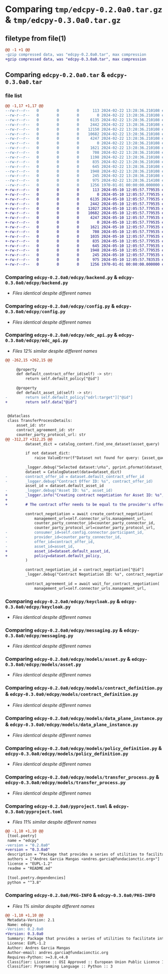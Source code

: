# Comparing `tmp/edcpy-0.2.0a0.tar.gz` & `tmp/edcpy-0.3.0a0.tar.gz`

## filetype from file(1)

```diff
@@ -1 +1 @@
-gzip compressed data, was "edcpy-0.2.0a0.tar", max compression
+gzip compressed data, was "edcpy-0.3.0a0.tar", max compression
```

## Comparing `edcpy-0.2.0a0.tar` & `edcpy-0.3.0a0.tar`

### file list

```diff
@@ -1,17 +1,17 @@
--rw-r--r--   0        0        0      113 2024-02-22 13:28:36.210108 edcpy-0.2.0a0/README.md
--rw-r--r--   0        0        0        0 2024-02-22 13:28:36.210108 edcpy-0.2.0a0/edcpy/__init__.py
--rw-r--r--   0        0        0     6135 2024-02-22 13:28:36.210108 edcpy-0.2.0a0/edcpy/backend.py
--rw-r--r--   0        0        0     2442 2024-02-22 13:28:36.210108 edcpy-0.2.0a0/edcpy/config.py
--rw-r--r--   0        0        0    12150 2024-02-22 13:28:36.210108 edcpy-0.2.0a0/edcpy/edc_api.py
--rw-r--r--   0        0        0    10682 2024-02-22 13:28:36.210108 edcpy-0.2.0a0/edcpy/keycloak.py
--rw-r--r--   0        0        0     4247 2024-02-22 13:28:36.210108 edcpy-0.2.0a0/edcpy/messaging.py
--rw-r--r--   0        0        0        0 2024-02-22 13:28:36.210108 edcpy-0.2.0a0/edcpy/models/__init__.py
--rw-r--r--   0        0        0     1621 2024-02-22 13:28:36.210108 edcpy-0.2.0a0/edcpy/models/asset.py
--rw-r--r--   0        0        0      708 2024-02-22 13:28:36.210108 edcpy-0.2.0a0/edcpy/models/contract_definition.py
--rw-r--r--   0        0        0     1198 2024-02-22 13:28:36.210108 edcpy-0.2.0a0/edcpy/models/contract_negotiation.py
--rw-r--r--   0        0        0      835 2024-02-22 13:28:36.210108 edcpy-0.2.0a0/edcpy/models/data_plane_instance.py
--rw-r--r--   0        0        0      645 2024-02-22 13:28:36.210108 edcpy-0.2.0a0/edcpy/models/policy_definition.py
--rw-r--r--   0        0        0     1948 2024-02-22 13:28:36.210108 edcpy-0.2.0a0/edcpy/models/transfer_process.py
--rw-r--r--   0        0        0      245 2024-02-22 13:28:36.210108 edcpy-0.2.0a0/edcpy/utils.py
--rw-r--r--   0        0        0      975 2024-02-22 13:28:36.214108 edcpy-0.2.0a0/pyproject.toml
--rw-r--r--   0        0        0     1256 1970-01-01 00:00:00.000000 edcpy-0.2.0a0/PKG-INFO
+-rw-r--r--   0        0        0      113 2024-05-10 12:05:57.779535 edcpy-0.3.0a0/README.md
+-rw-r--r--   0        0        0        0 2024-05-10 12:05:57.779535 edcpy-0.3.0a0/edcpy/__init__.py
+-rw-r--r--   0        0        0     6135 2024-05-10 12:05:57.779535 edcpy-0.3.0a0/edcpy/backend.py
+-rw-r--r--   0        0        0     2442 2024-05-10 12:05:57.779535 edcpy-0.3.0a0/edcpy/config.py
+-rw-r--r--   0        0        0    12027 2024-05-10 12:05:57.779535 edcpy-0.3.0a0/edcpy/edc_api.py
+-rw-r--r--   0        0        0    10682 2024-05-10 12:05:57.779535 edcpy-0.3.0a0/edcpy/keycloak.py
+-rw-r--r--   0        0        0     4247 2024-05-10 12:05:57.779535 edcpy-0.3.0a0/edcpy/messaging.py
+-rw-r--r--   0        0        0        0 2024-05-10 12:05:57.779535 edcpy-0.3.0a0/edcpy/models/__init__.py
+-rw-r--r--   0        0        0     1621 2024-05-10 12:05:57.779535 edcpy-0.3.0a0/edcpy/models/asset.py
+-rw-r--r--   0        0        0      708 2024-05-10 12:05:57.779535 edcpy-0.3.0a0/edcpy/models/contract_definition.py
+-rw-r--r--   0        0        0     1035 2024-05-10 12:05:57.779535 edcpy-0.3.0a0/edcpy/models/contract_negotiation.py
+-rw-r--r--   0        0        0      835 2024-05-10 12:05:57.779535 edcpy-0.3.0a0/edcpy/models/data_plane_instance.py
+-rw-r--r--   0        0        0      645 2024-05-10 12:05:57.779535 edcpy-0.3.0a0/edcpy/models/policy_definition.py
+-rw-r--r--   0        0        0     1948 2024-05-10 12:05:57.779535 edcpy-0.3.0a0/edcpy/models/transfer_process.py
+-rw-r--r--   0        0        0      245 2024-05-10 12:05:57.779535 edcpy-0.3.0a0/edcpy/utils.py
+-rw-r--r--   0        0        0      975 2024-05-10 12:05:57.783535 edcpy-0.3.0a0/pyproject.toml
+-rw-r--r--   0        0        0     1256 1970-01-01 00:00:00.000000 edcpy-0.3.0a0/PKG-INFO
```

### Comparing `edcpy-0.2.0a0/edcpy/backend.py` & `edcpy-0.3.0a0/edcpy/backend.py`

 * *Files identical despite different names*

### Comparing `edcpy-0.2.0a0/edcpy/config.py` & `edcpy-0.3.0a0/edcpy/config.py`

 * *Files identical despite different names*

### Comparing `edcpy-0.2.0a0/edcpy/edc_api.py` & `edcpy-0.3.0a0/edcpy/edc_api.py`

 * *Files 12% similar despite different names*

```diff
@@ -262,15 +262,15 @@
 
     @property
     def default_contract_offer_id(self) -> str:
         return self.default_policy["@id"]
 
     @property
     def default_asset_id(self) -> str:
-        return self.default_policy["odrl:target"]["@id"]
+        return self.data["@id"]
 
 
 @dataclass
 class TransferProcessDetails:
     asset_id: str
     contract_agreement_id: str
     counter_party_protocol_url: str
@@ -312,27 +312,25 @@
         dataset_dict = catalog_content.find_one_dataset(asset_query)
 
         if not dataset_dict:
             raise ValueError(f"Dataset not found for query: {asset_query}")
 
         _logger.debug("Selected dataset:\n%s", pprint.pformat(dataset_dict))
         dataset = CatalogDataset(data=dataset_dict)
-        contract_offer_id = dataset.default_contract_offer_id
-        _logger.debug("Contract Offer ID: %s", contract_offer_id)
         asset_id = dataset.default_asset_id
-        _logger.debug("Asset ID: %s", asset_id)
+        _logger.info("Creating contract negotiation for Asset ID: %s", asset_id)
+
+        # The contract offer needs to be equal to the provider's offer as per the EDC docs
 
         contract_negotiation = await create_contract_negotiation(
             management_url=self.connector_urls.management_url,
             counter_party_connector_id=counter_party_connector_id,
             counter_party_protocol_url=counter_party_protocol_url,
-            consumer_id=self.config.connector.participant_id,
-            provider_id=counter_party_connector_id,
-            offer_id=contract_offer_id,
-            asset_id=asset_id,
+            asset_id=dataset.default_asset_id,
+            policy=dataset.default_policy,
         )
 
         contract_negotiation_id = contract_negotiation["@id"]
         _logger.debug("Contract Negotiation ID: %s", contract_negotiation_id)
 
         contract_agreement_id = await wait_for_contract_negotiation(
             management_url=self.connector_urls.management_url,
```

### Comparing `edcpy-0.2.0a0/edcpy/keycloak.py` & `edcpy-0.3.0a0/edcpy/keycloak.py`

 * *Files identical despite different names*

### Comparing `edcpy-0.2.0a0/edcpy/messaging.py` & `edcpy-0.3.0a0/edcpy/messaging.py`

 * *Files identical despite different names*

### Comparing `edcpy-0.2.0a0/edcpy/models/asset.py` & `edcpy-0.3.0a0/edcpy/models/asset.py`

 * *Files identical despite different names*

### Comparing `edcpy-0.2.0a0/edcpy/models/contract_definition.py` & `edcpy-0.3.0a0/edcpy/models/contract_definition.py`

 * *Files identical despite different names*

### Comparing `edcpy-0.2.0a0/edcpy/models/data_plane_instance.py` & `edcpy-0.3.0a0/edcpy/models/data_plane_instance.py`

 * *Files identical despite different names*

### Comparing `edcpy-0.2.0a0/edcpy/models/policy_definition.py` & `edcpy-0.3.0a0/edcpy/models/policy_definition.py`

 * *Files identical despite different names*

### Comparing `edcpy-0.2.0a0/edcpy/models/transfer_process.py` & `edcpy-0.3.0a0/edcpy/models/transfer_process.py`

 * *Files identical despite different names*

### Comparing `edcpy-0.2.0a0/pyproject.toml` & `edcpy-0.3.0a0/pyproject.toml`

 * *Files 11% similar despite different names*

```diff
@@ -1,10 +1,10 @@
 [tool.poetry]
 name = "edcpy"
-version = "0.2.0a0"
+version = "0.3.0a0"
 description = "Package that provides a series of utilities to facilitate interaction with the Management and Control APIs of an EDC connector"
 authors = ["Andres Garcia Mangas <andres.garcia@fundacionctic.org>"]
 license = "EUPL-1.2"
 readme = "README.md"
 
 [tool.poetry.dependencies]
 python = "^3.8"
```

### Comparing `edcpy-0.2.0a0/PKG-INFO` & `edcpy-0.3.0a0/PKG-INFO`

 * *Files 1% similar despite different names*

```diff
@@ -1,10 +1,10 @@
 Metadata-Version: 2.1
 Name: edcpy
-Version: 0.2.0a0
+Version: 0.3.0a0
 Summary: Package that provides a series of utilities to facilitate interaction with the Management and Control APIs of an EDC connector
 License: EUPL-1.2
 Author: Andres Garcia Mangas
 Author-email: andres.garcia@fundacionctic.org
 Requires-Python: >=3.8,<4.0
 Classifier: License :: OSI Approved :: European Union Public Licence 1.2 (EUPL 1.2)
 Classifier: Programming Language :: Python :: 3
```

